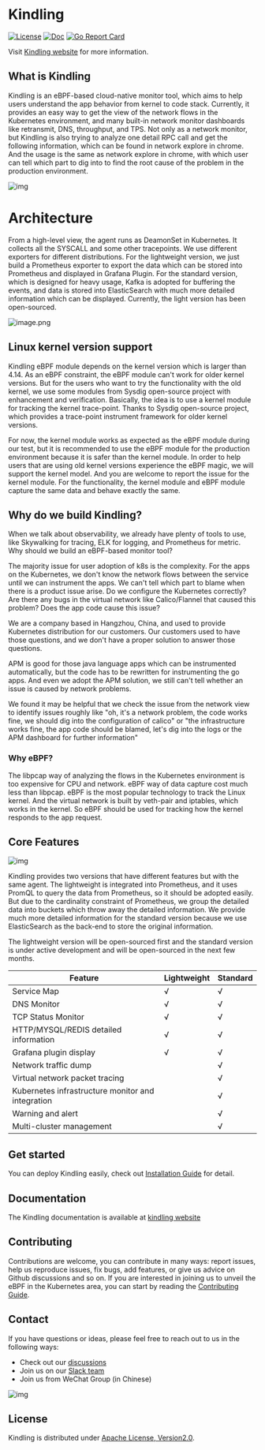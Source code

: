 # Kindling

[![License](https://img.shields.io/badge/license-Apache2.0-blue.svg)](https://github.com/Kindling-project/kindling/blob/main/LICENSE)
[![Doc](https://img.shields.io/badge/docs-latest-green.svg)](http://www.kindling.space:33215/project-1/) 
[![Go Report Card](https://goreportcard.com/badge/github.com/Kindling-project/kindling/collector)](https://goreportcard.com/report/github.com/Kindling-project/kindling/collector)

Visit [Kindling website](http://kindling.harmonycloud.cn/) for more information.

## What is Kindling

Kindling is an eBPF-based cloud-native monitor tool, which aims to help users understand the app behavior from kernel to code stack. Currently, it provides an easy way to get the view of the network flows in the Kubernetes environment, and many built-in network monitor dashboards like retransmit, DNS, throughput, and TPS. Not only as a network monitor, but Kindling is also trying to analyze one detail RPC call and get the following information, which can be found in network explore in chrome. And the usage is the same as network explore in chrome, with which user can tell which part to dig into to find the root cause of the problem in the production environment. 

![img](https://cdn.nlark.com/yuque/0/2021/png/749988/1633767195234-af2913c4-75d7-447d-99bb-bd1d815883ae.png)

# Architecture

From a high-level view, the agent runs as DeamonSet in Kubernetes. It collects all the SYSCALL and some other tracepoints. We use different exporters for different distributions. For the lightweight version, we just build a Prometheus exporter to export the data which can be stored into Prometheus and displayed in Grafana Plugin. For the standard version, which is designed for heavy usage, Kafka is adopted for buffering the events, and data is stored into ElasticSearch with much more detailed information which can be displayed. Currently, the light version has been open-sourced. 

![image.png](https://cdn.nlark.com/yuque/0/2022/png/2307576/1649841732151-7cf95801-940e-4e09-86c5-3cac147554fc.png?x-oss-process=image/format,png)

## Linux kernel version support

Kindling eBPF module depends on the kernel version which is larger than 4.14. As an eBPF constraint, the eBPF module can't work for older kernel versions. But for the users who want to try the functionality with the old kernel, we use some modules from Sysdig open-source project with enhancement and verification. Basically, the idea is to use a kernel module for tracking the kernel trace-point. Thanks to Sysdig open-source project, which provides a trace-point instrument framework for older kernel versions. 

For now, the kernel module works as expected as the eBPF module during our test, but it is recommended to use the eBPF module for the production environment because it is safer than the kernel module. In order to help users that are using old kernel versions experience the eBPF magic, we will support the kernel model. And you are welcome to report the issue for the kernel module. For the functionality, the kernel module and eBPF module capture the same data and behave exactly the same.   

## Why do we build Kindling?

When we talk about observability, we already have plenty of tools to use, like Skywalking for tracing, ELK for logging, and Prometheus for metric. Why should we build an eBPF-based monitor tool?

The majority issue for user adoption of k8s is the complexity. For the apps on the Kubernetes, we don't know the network flows between the service until we can instrument the apps. We can't tell which part to blame when there is a product issue arise. Do we configure the Kubernetes correctly? Are there any bugs in the virtual network like Calico/Flannel that caused this problem? Does the app code cause this issue?

We are a company based in Hangzhou, China, and used to provide Kubernetes distribution for our customers. Our customers used to have those questions, and we don't have a proper solution to answer those questions.

APM is good for those java language apps which can be instrumented automatically, but the code has to be rewritten for instrumenting the go apps. And even we adopt the APM solution, we still can't tell whether an issue is caused by network problems.

We found it may be helpful that we check the issue from the network view to identify issues roughly like "oh, it's a network problem, the code works fine, we should dig into the configuration of calico" or "the infrastructure works fine, the app code should be blamed, let's dig into the logs or the APM dashboard for further information" 

### Why eBPF?

The libpcap way of analyzing the flows in the Kubernetes environment is too expensive for CPU and network. eBPF way of data capture cost much less than libpcap. eBPF is the most popular technology to track the Linux kernel. And the virtual network is built by veth-pair and iptables, which works in the kernel. So eBPF should be used for tracking how the kernel responds to the app request.

## Core Features

![img](https://cdn.nlark.com/yuque/0/2022/png/749988/1642572876088-c26396ac-e7bb-44e7-ae0c-cc96f3344cd8.png)

Kindling provides two versions that have different features but with the same agent. The lightweight is integrated into Prometheus, and it uses PromQL to query the data from Prometheus, so it should be adopted easily. But due to the cardinality constraint of Prometheus, we group the detailed data into buckets which throw away the detailed information. We provide much more detailed information for the standard version because we use ElasticSearch as the back-end to store the original information. 

The lightweight version will be open-sourced first and the standard version is under active development and will be open-sourced in the next few months. 

| Feature                                          | Lightweight | Standard |
| ------------------------------------------------ | ----------- | -------- |
| Service Map                                      | √           | √        |
| DNS Monitor                                      | √           | √        |
| TCP Status Monitor                               | √           | √        |
| HTTP/MYSQL/REDIS detailed information            | √           | √        |
| Grafana plugin display                           | √           | √        |
| Network traffic dump                             |             | √        |
| Virtual network packet  tracing                  |             | √        |
| Kubernetes infrastructure monitor and integration |             | √        |
| Warning and alert                                |             | √        |
| Multi-cluster management                         |             | √        |

## Get started

You can deploy Kindling easily, check out [Installation Guide](http://www.kindling.space:33215/project-1/doc-3/) for detail.

## Documentation

The Kindling documentation is available at [kindling website]( http://www.kindling.space:33215/project-1/)

## Contributing 

Contributions are welcome, you can contribute in many ways: report issues, help us reproduce issues, fix bugs, add features, or give us advice on Github discussions and so on. If you are interested in joining us to unveil the eBPF in the Kubernetes area, you can start by reading the [Contributing Guide](https://github.com/Kindling-project/kindling/blob/main/CONTRIBUTING.md).

## Contact

If you have questions or ideas, please feel free to reach out to us in the following ways:

- Check out our [discussions](https://github.com/Kindling-project/kindling/discussions)
- Join us on our [Slack team](https://join.slack.com/t/kindling-world/shared_invite/zt-1770uhspf-qxBHT47c1iMGO0w23hSR2A)
- Join us from WeChat Group (in Chinese)

![img](https://cdn.nlark.com/yuque/0/2022/png/2307576/1643176150105-21390a1c-15e7-4ee4-9f6d-07b1238342d8.png)

## License

Kindling is distributed under [Apache License, Version2.0](https://github.com/Kindling-project/kindling/blob/main/LICENSE).

